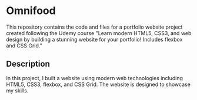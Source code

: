# Omnifood

This repository contains the code and files for a portfolio website project created following the Udemy course "Learn modern HTML5, CSS3, and web design by building a stunning website for your portfolio! Includes flexbox and CSS Grid."

## Description

In this project, I built a  website using modern web technologies including HTML5, CSS3, flexbox, and CSS Grid. The website is designed to showcase my skills.
